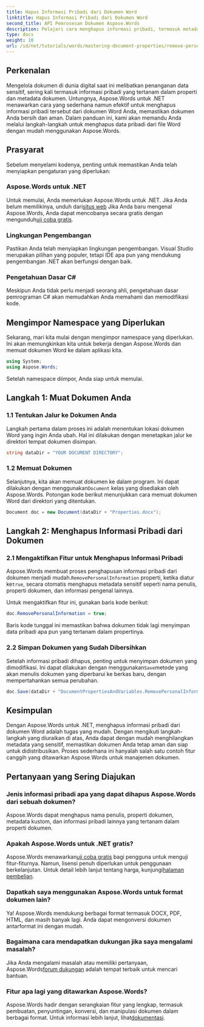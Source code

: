 ```yaml
---
title: Hapus Informasi Pribadi dari Dokumen Word
linktitle: Hapus Informasi Pribadi dari Dokumen Word
second_title: API Pemrosesan Dokumen Aspose.Words
description: Pelajari cara menghapus informasi pribadi, termasuk metadata dan detail penulis, dari dokumen Word Anda menggunakan Aspose.Words untuk .NET.
type: docs
weight: 10
url: /id/net/tutorials/words/mastering-document-properties/remove-personal-information-word-document/
---
```

## Perkenalan

Mengelola dokumen di dunia digital saat ini melibatkan penanganan data sensitif, sering kali termasuk informasi pribadi yang tertanam dalam properti dan metadata dokumen. Untungnya, Aspose.Words untuk .NET menawarkan cara yang sederhana namun efektif untuk menghapus informasi pribadi tersebut dari dokumen Word Anda, memastikan dokumen Anda bersih dan aman. Dalam panduan ini, kami akan memandu Anda melalui langkah-langkah untuk menghapus data pribadi dari file Word dengan mudah menggunakan Aspose.Words.

## Prasyarat

Sebelum menyelami kodenya, penting untuk memastikan Anda telah menyiapkan pengaturan yang diperlukan:

### Aspose.Words untuk .NET

Untuk memulai, Anda memerlukan Aspose.Words untuk .NET. Jika Anda belum memilikinya, unduh dari[situs web](https://releases.aspose.com/words/net/) Jika Anda baru mengenal Aspose.Words, Anda dapat mencobanya secara gratis dengan mengunduh[uji coba gratis](https://releases.aspose.com/).

### Lingkungan Pengembangan

Pastikan Anda telah menyiapkan lingkungan pengembangan. Visual Studio merupakan pilihan yang populer, tetapi IDE apa pun yang mendukung pengembangan .NET akan berfungsi dengan baik.

### Pengetahuan Dasar C#

Meskipun Anda tidak perlu menjadi seorang ahli, pengetahuan dasar pemrograman C# akan memudahkan Anda memahami dan memodifikasi kode.

## Mengimpor Namespace yang Diperlukan

Sekarang, mari kita mulai dengan mengimpor namespace yang diperlukan. Ini akan memungkinkan kita untuk bekerja dengan Aspose.Words dan memuat dokumen Word ke dalam aplikasi kita.

```csharp
using System;
using Aspose.Words;
```

Setelah namespace diimpor, Anda siap untuk memulai.

## Langkah 1: Muat Dokumen Anda

### 1.1 Tentukan Jalur ke Dokumen Anda

Langkah pertama dalam proses ini adalah menentukan lokasi dokumen Word yang ingin Anda ubah. Hal ini dilakukan dengan menetapkan jalur ke direktori tempat dokumen disimpan.

```csharp
string dataDir = "YOUR DOCUMENT DIRECTORY";
```

### 1.2 Memuat Dokumen

Selanjutnya, kita akan memuat dokumen ke dalam program. Ini dapat dilakukan dengan menggunakan`Document` kelas yang disediakan oleh Aspose.Words. Potongan kode berikut menunjukkan cara memuat dokumen Word dari direktori yang ditentukan.

```csharp
Document doc = new Document(dataDir + "Properties.docx");
```

## Langkah 2: Menghapus Informasi Pribadi dari Dokumen

### 2.1 Mengaktifkan Fitur untuk Menghapus Informasi Pribadi

 Aspose.Words membuat proses penghapusan informasi pribadi dari dokumen menjadi mudah.`RemovePersonalInformation` properti, ketika diatur ke`true`, secara otomatis menghapus metadata sensitif seperti nama penulis, properti dokumen, dan informasi pengenal lainnya.

Untuk mengaktifkan fitur ini, gunakan baris kode berikut:

```csharp
doc.RemovePersonalInformation = true;
```

Baris kode tunggal ini memastikan bahwa dokumen tidak lagi menyimpan data pribadi apa pun yang tertanam dalam propertinya.

### 2.2 Simpan Dokumen yang Sudah Dibersihkan

 Setelah informasi pribadi dihapus, penting untuk menyimpan dokumen yang dimodifikasi. Ini dapat dilakukan dengan menggunakan`Save`metode yang akan menulis dokumen yang diperbarui ke berkas baru, dengan mempertahankan semua perubahan.

```csharp
doc.Save(dataDir + "DocumentPropertiesAndVariables.RemovePersonalInformation.docx");
```

## Kesimpulan

Dengan Aspose.Words untuk .NET, menghapus informasi pribadi dari dokumen Word adalah tugas yang mudah. Dengan mengikuti langkah-langkah yang diuraikan di atas, Anda dapat dengan mudah menghilangkan metadata yang sensitif, memastikan dokumen Anda tetap aman dan siap untuk didistribusikan. Proses sederhana ini hanyalah salah satu contoh fitur canggih yang ditawarkan Aspose.Words untuk manajemen dokumen.

## Pertanyaan yang Sering Diajukan

### Jenis informasi pribadi apa yang dapat dihapus Aspose.Words dari sebuah dokumen?

Aspose.Words dapat menghapus nama penulis, properti dokumen, metadata kustom, dan informasi pribadi lainnya yang tertanam dalam properti dokumen.

### Apakah Aspose.Words untuk .NET gratis?

 Aspose.Words menawarkan[uji coba gratis](https://releases.aspose.com/) bagi pengguna untuk menguji fitur-fiturnya. Namun, lisensi penuh diperlukan untuk penggunaan berkelanjutan. Untuk detail lebih lanjut tentang harga, kunjungi[halaman pembelian](https://purchase.aspose.com/buy).

### Dapatkah saya menggunakan Aspose.Words untuk format dokumen lain?

Ya! Aspose.Words mendukung berbagai format termasuk DOCX, PDF, HTML, dan masih banyak lagi. Anda dapat mengonversi dokumen antarformat ini dengan mudah.

### Bagaimana cara mendapatkan dukungan jika saya mengalami masalah?

 Jika Anda mengalami masalah atau memiliki pertanyaan, Aspose.Words[forum dukungan](https://forum.aspose.com/c/words/8) adalah tempat terbaik untuk mencari bantuan.

### Fitur apa lagi yang ditawarkan Aspose.Words?

 Aspose.Words hadir dengan serangkaian fitur yang lengkap, termasuk pembuatan, penyuntingan, konversi, dan manipulasi dokumen dalam berbagai format. Untuk informasi lebih lanjut, lihat[dokumentasi](https://reference.aspose.com/words/net/).